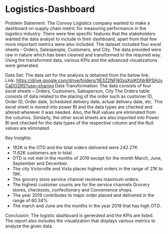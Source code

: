 # Logistics-Dashboard
Problem Statement:
The Convoy Logistics company wanted to make a dashboard on supply chain metric for measuring performance in the logistics industry. There were few specific features that the stakeholders wanted the data analyst to include in their dashboard, apart from that few more important metrics were also included. 
The dataset included  four excel sheets - Orders, Salespeople, Customers, and City. The data provided were raw in nature which has been cleaned and transformed to the required way. Using the transformed data, various KPIs and the advanced visualizations were generated.

Data Set:
The data set for the analysis is obtained from the below link.
Link: https://drive.google.com/drive/folders/1lE3Z2NFN0zqXplKOfdrBPSHJvCaDO2RS?usp=sharing
Data Transformation:
The data consists of four excel sheets – Orders, Customers, Salesperson, City
The Orders table consists of data related to the placing of the order such as customer ID, Order ID, Order date, Scheduled delivery date, actual delivery date, etc. This excel sheet is moved into power BI and the data types are checked and altered wherever it was needed. Also, the Null values are eliminated from the columns. Similarly, the  other excel sheets are also imported into Power BI and checked for the data types of the respective column and the Null values are eliminated. 

Key Insights:
- 182K is the OTD and the total orders delivered were 242.27K
- 11.62K customers are in total .
- OTD is not met in the months of 2019 except for the month March, June, September and December.
-  The city Victorville and Vista places highest orders in the range of 21K to 19K.
- The grocery store service channel receives maximum orders.
- The highest customer counts are for the service channels Grocery stores, checkouts, confectionary and Convenience shops.
- The year 2019 contributes to major order placed and delivered in the range of 60.34%
- The march and June are the months in the year 2019 that has high OTD.

Conclusion:
The logistic dashboard is generated and the KPIs are listed. The report also includes the visualization that displays various metrics to analyze the given data. 

